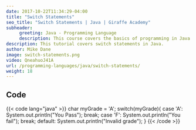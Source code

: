 ```yaml
---
date: 2017-10-22T11:34:29-04:00
title: "Switch Statements"
seo_title: "Switch Statements | Java | Giraffe Academy"
subheader:
     greeting: Java - Programming Language
     description: This course covers the basics of programming in Java. Work your way through the videos and we'll teach you everything you need to know to start your programming journey!
description: This tutorial covers switch statements in Java.
author: Mike Dane
image: switch-statements.png
video: QneahuoJ41A
url: /programming-languages/java/switch-statements/
weight: 18
---
```


## Code

{{< code lang="java" >}}
char myGrade = 'A';
switch(myGrade){
     case 'A':
          System.out.println("You Pass");
          break;
     case 'F':
          System.out.println("You fail");
          break;
     default:
          System.out.println("Invalid grade");
}
{{< /code >}}